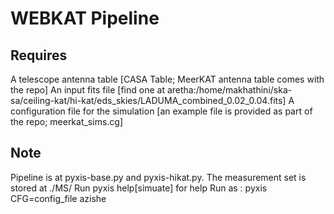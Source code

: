WEBKAT Pipeline
=====

Requires
-----
A telescope antenna table [CASA Table; MeerKAT antenna table comes with the repo]
An input fits file [find one at aretha:/home/makhathini/ska-sa/ceiling-kat/hi-kat/eds_skies/LADUMA_combined_0.02_0.04.fits]
A configuration file for the simulation [an example file is provided as part of the repo; meerkat_sims.cg]

Note
-----
Pipeline is at pyxis-base.py and pyxis-hikat.py. The measurement set is stored at ./MS/
Run pyxis help[simuate] for help
Run as : pyxis CFG=config_file azishe


